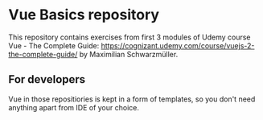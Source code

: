 # Vue Basics repository

This repository contains exercises from first 3 modules of Udemy course Vue - The Complete Guide: https://cognizant.udemy.com/course/vuejs-2-the-complete-guide/ by Maximilian Schwarzmüller.

## For developers

Vue in those repositiories is kept in a form of templates, so you don't need anything apart from IDE of your choice.

